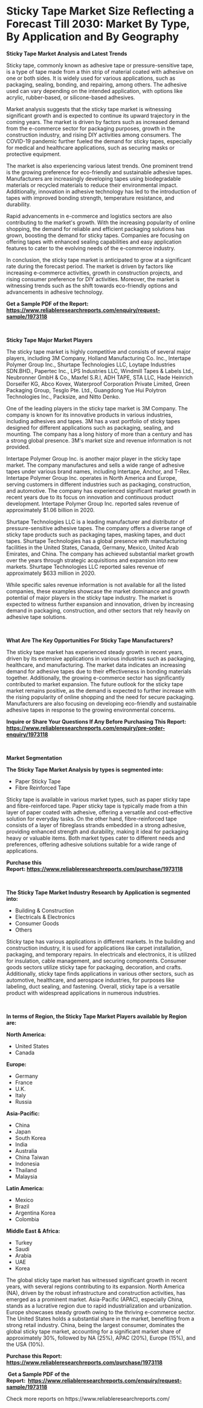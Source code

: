 <p><h1>Sticky Tape Market Size Reflecting a Forecast Till 2030: Market By Type, By Application and By Geography</h1></p><p><strong>Sticky Tape Market Analysis and Latest Trends</strong></p>
<p><p>Sticky tape, commonly known as adhesive tape or pressure-sensitive tape, is a type of tape made from a thin strip of material coated with adhesive on one or both sides. It is widely used for various applications, such as packaging, sealing, bonding, and repairing, among others. The adhesive used can vary depending on the intended application, with options like acrylic, rubber-based, or silicone-based adhesives.</p><p>Market analysis suggests that the sticky tape market is witnessing significant growth and is expected to continue its upward trajectory in the coming years. The market is driven by factors such as increased demand from the e-commerce sector for packaging purposes, growth in the construction industry, and rising DIY activities among consumers. The COVID-19 pandemic further fueled the demand for sticky tapes, especially for medical and healthcare applications, such as securing masks or protective equipment.</p><p>The market is also experiencing various latest trends. One prominent trend is the growing preference for eco-friendly and sustainable adhesive tapes. Manufacturers are increasingly developing tapes using biodegradable materials or recycled materials to reduce their environmental impact. Additionally, innovation in adhesive technology has led to the introduction of tapes with improved bonding strength, temperature resistance, and durability.</p><p>Rapid advancements in e-commerce and logistics sectors are also contributing to the market's growth. With the increasing popularity of online shopping, the demand for reliable and efficient packaging solutions has grown, boosting the demand for sticky tapes. Companies are focusing on offering tapes with enhanced sealing capabilities and easy application features to cater to the evolving needs of the e-commerce industry.</p><p>In conclusion, the sticky tape market is anticipated to grow at a significant rate during the forecast period. The market is driven by factors like increasing e-commerce activities, growth in construction projects, and rising consumer preference for DIY activities. Moreover, the market is witnessing trends such as the shift towards eco-friendly options and advancements in adhesive technology.</p></p>
<p><strong>Get a Sample PDF of the Report:&nbsp; <a href="https://www.reliableresearchreports.com/enquiry/request-sample/1973118">https://www.reliableresearchreports.com/enquiry/request-sample/1973118</a></strong></p>
<p>&nbsp;</p>
<p><strong>Sticky Tape Major Market Players</strong></p>
<p><p>The sticky tape market is highly competitive and consists of several major players, including 3M Company, Holland Manufacturing Co. Inc., Intertape Polymer Group Inc., Shurtape Technologies LLC, Loytape Industries SDN.BHD., Papertec Inc., LPS Industries LLC, Windmill Tapes & Labels Ltd., Neubronner GmbH & Co., Maxfel S.R.l, ADH TAPE, STA LLC, Hade Heinrich Dorseifer KG, Abco Kovex, Waterproof Corporation Private Limited, Green Packaging Group, Tesglo Pte. Ltd., Guangdong Yue Hui Polytron Technologies Inc., Packsize, and Nitto Denko.</p><p>One of the leading players in the sticky tape market is 3M Company. The company is known for its innovative products in various industries, including adhesives and tapes. 3M has a vast portfolio of sticky tapes designed for different applications such as packaging, sealing, and mounting. The company has a long history of more than a century and has a strong global presence. 3M's market size and revenue information is not provided.</p><p>Intertape Polymer Group Inc. is another major player in the sticky tape market. The company manufactures and sells a wide range of adhesive tapes under various brand names, including Intertape, Anchor, and T-Rex. Intertape Polymer Group Inc. operates in North America and Europe, serving customers in different industries such as packaging, construction, and automotive. The company has experienced significant market growth in recent years due to its focus on innovation and continuous product development. Intertape Polymer Group Inc. reported sales revenue of approximately $1.06 billion in 2020.</p><p>Shurtape Technologies LLC is a leading manufacturer and distributor of pressure-sensitive adhesive tapes. The company offers a diverse range of sticky tape products such as packaging tapes, masking tapes, and duct tapes. Shurtape Technologies has a global presence with manufacturing facilities in the United States, Canada, Germany, Mexico, United Arab Emirates, and China. The company has achieved substantial market growth over the years through strategic acquisitions and expansion into new markets. Shurtape Technologies LLC reported sales revenue of approximately $633 million in 2020.</p><p>While specific sales revenue information is not available for all the listed companies, these examples showcase the market dominance and growth potential of major players in the sticky tape industry. The market is expected to witness further expansion and innovation, driven by increasing demand in packaging, construction, and other sectors that rely heavily on adhesive tape solutions.</p></p>
<p>&nbsp;</p>
<p><strong>What Are The Key Opportunities For Sticky Tape Manufacturers?</strong></p>
<p><p>The sticky tape market has experienced steady growth in recent years, driven by its extensive applications in various industries such as packaging, healthcare, and manufacturing. The market data indicates an increasing demand for adhesive tapes due to their effectiveness in bonding materials together. Additionally, the growing e-commerce sector has significantly contributed to market expansion. The future outlook for the sticky tape market remains positive, as the demand is expected to further increase with the rising popularity of online shopping and the need for secure packaging. Manufacturers are also focusing on developing eco-friendly and sustainable adhesive tapes in response to the growing environmental concerns.</p></p>
<p><strong>Inquire or Share Your Questions If Any Before Purchasing This Report: <a href="https://www.reliableresearchreports.com/enquiry/pre-order-enquiry/1973118">https://www.reliableresearchreports.com/enquiry/pre-order-enquiry/1973118</a></strong></p>
<p>&nbsp;</p>
<p><strong>Market Segmentation</strong></p>
<p><strong>The Sticky Tape Market Analysis by types is segmented into:</strong></p>
<p><ul><li>Paper Sticky Tape</li><li>Fibre Reinforced Tape</li></ul></p>
<p><p>Sticky tape is available in various market types, such as paper sticky tape and fibre-reinforced tape. Paper sticky tape is typically made from a thin layer of paper coated with adhesive, offering a versatile and cost-effective solution for everyday tasks. On the other hand, fibre-reinforced tape consists of a layer of fibreglass strands embedded in a strong adhesive, providing enhanced strength and durability, making it ideal for packaging heavy or valuable items. Both market types cater to different needs and preferences, offering adhesive solutions suitable for a wide range of applications.</p></p>
<p><strong>Purchase this Report:&nbsp;<a href="https://www.reliableresearchreports.com/purchase/1973118">https://www.reliableresearchreports.com/purchase/1973118</a></strong></p>
<p>&nbsp;</p>
<p><strong>The Sticky Tape Market Industry Research by Application is segmented into:</strong></p>
<p><ul><li>Building & Construction</li><li>Electricals & Electronics</li><li>Consumer Goods</li><li>Others</li></ul></p>
<p><p>Sticky tape has various applications in different markets. In the building and construction industry, it is used for applications like carpet installation, packaging, and temporary repairs. In electricals and electronics, it is utilized for insulation, cable management, and securing components. Consumer goods sectors utilize sticky tape for packaging, decoration, and crafts. Additionally, sticky tape finds applications in various other sectors, such as automotive, healthcare, and aerospace industries, for purposes like labeling, duct sealing, and fastening. Overall, sticky tape is a versatile product with widespread applications in numerous industries.</p></p>
<p>&nbsp;</p>
<p><strong>In terms of Region, the Sticky Tape Market Players available by Region are:</strong></p>
<p>
    <p> <strong> North America: </strong>
        <ul>
            <li>United States</li>
            <li>Canada</li>
        </ul>
        </p> 
    <p> <strong> Europe: </strong>
        <ul>
            <li>Germany</li>
            <li>France</li>
            <li>U.K.</li>
            <li>Italy</li>
            <li>Russia</li>
        </ul>
        </p> 
    <p> <strong> Asia-Pacific: </strong>
        <ul>
            <li>China</li>
            <li>Japan</li>
            <li>South Korea</li>
            <li>India</li>
            <li>Australia</li>
            <li>China Taiwan</li>
            <li>Indonesia</li>
            <li>Thailand</li>
            <li>Malaysia</li>
        </ul>
        </p> 
    <p> <strong> Latin America: </strong>
        <ul>
            <li>Mexico</li>
            <li>Brazil</li>
            <li>Argentina Korea</li>
            <li>Colombia</li>
        </ul>
        </p> 
    <p> <strong> Middle East & Africa: </strong>
        <ul>
            <li>Turkey</li>
            <li>Saudi</li>
            <li>Arabia</li>
            <li>UAE</li>
            <li>Korea</li>
        </ul>
    </p>
    </p>
<p><p>The global sticky tape market has witnessed significant growth in recent years, with several regions contributing to its expansion. North America (NA), driven by the robust infrastructure and construction activities, has emerged as a prominent market. Asia-Pacific (APAC), especially China, stands as a lucrative region due to rapid industrialization and urbanization. Europe showcases steady growth owing to the thriving e-commerce sector. The United States holds a substantial share in the market, benefiting from a strong retail industry. China, being the largest consumer, dominates the global sticky tape market, accounting for a significant market share of approximately 30%, followed by NA (25%), APAC (20%), Europe (15%), and the USA (10%).</p></p>
<p><strong>Purchase this Report: <a href="https://www.reliableresearchreports.com/purchase/1973118">https://www.reliableresearchreports.com/purchase/1973118</a></strong></p>
<p>&nbsp;<strong>Get a Sample PDF of the Report:&nbsp;&nbsp;<a href="https://www.reliableresearchreports.com/enquiry/request-sample/1973118">https://www.reliableresearchreports.com/enquiry/request-sample/1973118</a></strong></p>
<p><strong></strong></p>
<p>Check more reports on https://www.reliableresearchreports.com/</p>